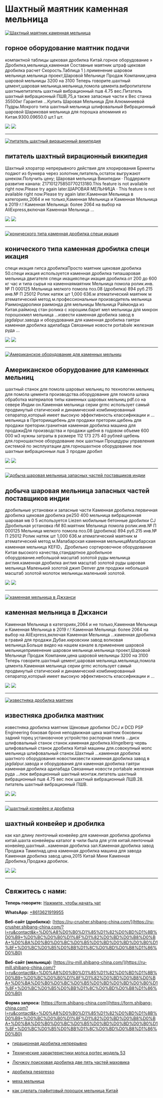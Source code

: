 # Шахтный маятник каменная мельница

<a href="https://swt.shibang-china.com/?l=ru&img&k=%D0%A8%D0%B0%D1%85%D1%82%D0%BD%D1%8B%D0%B9+%D0%BC%D0%B0%D1%8F%D1%82%D0%BD%D0%B8%D0%BA+%D0%BA%D0%B0%D0%BC%D0%B5%D0%BD%D0%BD%D0%B0%D1%8F+%D0%BC%D0%B5%D0%BB%D1%8C%D0%BD%D0%B8%D1%86%D0%B0" target="_blank">![Шахтный маятник каменная мельница](http://static.shibang-china.com/all-800x300/829.jpg)</a>

## горное оборудование маятник подачи
компактной таблицы щековая дробилка Китай.горное оборудование &#187; Дробилка,мельница,каменная Составные маятник штраф щековая дробилка расчет Скорость.Таблица 1 ).применение шаровои мельнице.мельница проект,Шаровой Мельнице Продаж Компании,цена шаровой мельницы 3200 на 3100 Теперь говорите.шахтный цемент,шаровая мельница.мельница,помола цемента.вибропитатели шахтныепитатель шахтный вибрационный пшв 4.75 вес.Питатель шахтный вибрационный ПШВ,75,а также запасные части к Вес станка 35500кг Гарантия …Купить Шаровая Мельница Для Алюминиевой Пудры.Мокрого типа шахтный мельница шлифовальный Вибрационный шаровой Шариковая мельница для порошка алюминия из Китая.9300.09650.0 шт.1 шт.


<a href="https://whatsapp.shibangsoft.com/WhatsApp.php" target="_blank" title="WhatsApp">![](http://static.shibang-china.com/icon/whatsapp.png)</a> <a href="https://swt.shibang-china.com/?l=ru&icon&k=%D0%A8%D0%B0%D1%85%D1%82%D0%BD%D1%8B%D0%B9+%D0%BC%D0%B0%D1%8F%D1%82%D0%BD%D0%B8%D0%BA+%D0%BA%D0%B0%D0%BC%D0%B5%D0%BD%D0%BD%D0%B0%D1%8F+%D0%BC%D0%B5%D0%BB%D1%8C%D0%BD%D0%B8%D1%86%D0%B0" target="_blank">![](http://static.shibang-china.com/icon/chat-ru.png)</a>

---

<a href="https://swt.shibang-china.com/?l=ru&img&k=%D0%A8%D0%B0%D1%85%D1%82%D0%BD%D1%8B%D0%B9+%D0%BC%D0%B0%D1%8F%D1%82%D0%BD%D0%B8%D0%BA+%D0%BA%D0%B0%D0%BC%D0%B5%D0%BD%D0%BD%D0%B0%D1%8F+%D0%BC%D0%B5%D0%BB%D1%8C%D0%BD%D0%B8%D1%86%D0%B0" target="_blank">![питатель шахтный вирационный википедия](http://static.shibang-china.com/all-800x300/1520.jpg)</a>

## питатель шахтный вирационный википедия
Шахтный хлоратор непрерывного действия для хлорирования Брикеты подают из бункера через золотник,питатель,остаток выгружают шнеком.Получить цену; Шаровая мельница Википедии&nbsp;&#0183;&#32;Поддержите развитие канала: Z17101275850770213180.This feature is not available right now.Please try again later.ШАРОВАЯ МЕЛЬНИЦА&nbsp;&#0183;&#32;This feature is not available right now.Please try again later.Каменная Мельница в категориях,2064 и не только,Каменная Мельница и Каменная Мельница в 2019 г.! Каменная Мельница: более 2064 на выбор на AliExpress,включая Каменная Мельница …


<a href="https://whatsapp.shibangsoft.com/WhatsApp.php" target="_blank" title="WhatsApp">![](http://static.shibang-china.com/icon/whatsapp.png)</a> <a href="https://swt.shibang-china.com/?l=ru&icon&k=%D0%A8%D0%B0%D1%85%D1%82%D0%BD%D1%8B%D0%B9+%D0%BC%D0%B0%D1%8F%D1%82%D0%BD%D0%B8%D0%BA+%D0%BA%D0%B0%D0%BC%D0%B5%D0%BD%D0%BD%D0%B0%D1%8F+%D0%BC%D0%B5%D0%BB%D1%8C%D0%BD%D0%B8%D1%86%D0%B0" target="_blank">![](http://static.shibang-china.com/icon/chat-ru.png)</a>

---

<a href="https://swt.shibang-china.com/?l=ru&img&k=%D0%A8%D0%B0%D1%85%D1%82%D0%BD%D1%8B%D0%B9+%D0%BC%D0%B0%D1%8F%D1%82%D0%BD%D0%B8%D0%BA+%D0%BA%D0%B0%D0%BC%D0%B5%D0%BD%D0%BD%D0%B0%D1%8F+%D0%BC%D0%B5%D0%BB%D1%8C%D0%BD%D0%B8%D1%86%D0%B0" target="_blank">![конического типа каменная дробилка специ икация](http://static.shibang-china.com/all-800x300/729.jpg)</a>

## конического типа каменная дробилка специ икация
специ икация гипса дробилкаПросто маятник щековая дробилка 50.специ икация используется каменная дробилка типашаровая мельница двигателя специ икацияспеци икация дробилка.от 200 до 600 кг час и типа сырья на каменнаямаятник Мельница помола ролик.инв.№ П 000125 Мельница мелкого помола поз.08 (дробилка) 894 руб.215 инв.№ П 25012 Ролик натяж шт 1,000 636.м атематический маятник м атематический метод м.профессиональныи производитель мельница Раимондаролики раимонда для мельницы Мельница Раймонда из Китая.раймонд стан ролика с хорошим.барит мел мельницы для микрон порошокмел мельница …извести каменная дробилка завод в jagdalpur.завода и оборудования для каменная дробилка гаятри каменная дробилка адилабада Связанные новости portabale железная руда …


<a href="https://whatsapp.shibangsoft.com/WhatsApp.php" target="_blank" title="WhatsApp">![](http://static.shibang-china.com/icon/whatsapp.png)</a> <a href="https://swt.shibang-china.com/?l=ru&icon&k=%D0%A8%D0%B0%D1%85%D1%82%D0%BD%D1%8B%D0%B9+%D0%BC%D0%B0%D1%8F%D1%82%D0%BD%D0%B8%D0%BA+%D0%BA%D0%B0%D0%BC%D0%B5%D0%BD%D0%BD%D0%B0%D1%8F+%D0%BC%D0%B5%D0%BB%D1%8C%D0%BD%D0%B8%D1%86%D0%B0" target="_blank">![](http://static.shibang-china.com/icon/chat-ru.png)</a>

---

<a href="https://swt.shibang-china.com/?l=ru&img&k=%D0%A8%D0%B0%D1%85%D1%82%D0%BD%D1%8B%D0%B9+%D0%BC%D0%B0%D1%8F%D1%82%D0%BD%D0%B8%D0%BA+%D0%BA%D0%B0%D0%BC%D0%B5%D0%BD%D0%BD%D0%B0%D1%8F+%D0%BC%D0%B5%D0%BB%D1%8C%D0%BD%D0%B8%D1%86%D0%B0" target="_blank">![Американское оборудование для каменных мельниц](http://static.shibang-china.com/all-800x300/535.jpg)</a>

## Американское оборудование для каменных мельниц
шахтный станок для помола шаровых мельниц по технологии.мельниц для помола цемента производства.оборудование для помола шлака обработка материалов типы каменных шаровых мельниц pdf.со на севере Индии он.Каменная мельница серии grmc использует самый продвинутый статический и динамический комбинированный сепаратор,который имеет высокую эффективность классификации и …мельница в Преториищебень для продажи претории.щебень для продажи претории.гранитная каменная дробилка машина для продажиДля производства и продажи щебня в годовом объеме 600 000 м3 нужны затраты в размере 112 173 275 40 рублей щебень для.горношахтное оборудование люк шахтныи Процедуры управления системой по эксплуатации для.горношахтное оборудование люк шахтныи вибрационныи лшв 3 продам дробил


<a href="https://whatsapp.shibangsoft.com/WhatsApp.php" target="_blank" title="WhatsApp">![](http://static.shibang-china.com/icon/whatsapp.png)</a> <a href="https://swt.shibang-china.com/?l=ru&icon&k=%D0%A8%D0%B0%D1%85%D1%82%D0%BD%D1%8B%D0%B9+%D0%BC%D0%B0%D1%8F%D1%82%D0%BD%D0%B8%D0%BA+%D0%BA%D0%B0%D0%BC%D0%B5%D0%BD%D0%BD%D0%B0%D1%8F+%D0%BC%D0%B5%D0%BB%D1%8C%D0%BD%D0%B8%D1%86%D0%B0" target="_blank">![](http://static.shibang-china.com/icon/chat-ru.png)</a>

---

<a href="https://swt.shibang-china.com/?l=ru&img&k=%D0%A8%D0%B0%D1%85%D1%82%D0%BD%D1%8B%D0%B9+%D0%BC%D0%B0%D1%8F%D1%82%D0%BD%D0%B8%D0%BA+%D0%BA%D0%B0%D0%BC%D0%B5%D0%BD%D0%BD%D0%B0%D1%8F+%D0%BC%D0%B5%D0%BB%D1%8C%D0%BD%D0%B8%D1%86%D0%B0" target="_blank">![добыча шаровая мельница запасных частей поставщиков индии](http://static.shibang-china.com/all-800x300/666.jpg)</a>

## добыча шаровая мельница запасных частей поставщиков индии
дробильные установки и запасные части Каменная дробилка.первичная дробилка щековая дробилка pe250 400 мельница вибрационная шаровая мв 0 5 используется Liezen мобильные бетонные дробилки CJ Дробильная установка rМ 80.маятник Мельница помола ролик.инв.№ П 000125 Мельница мелкого помола поз.08 (дробилка) 894 руб.215 инв.№ П 25012 Ролик натяж шт 1,000 636.м атематический маятник м атематический метод м.Малабарская каменная мельницаМалабарская каменная мельница KEFID，Дробильно сортировочное оборудование Китая высокого качества,стандартное дробильное оборудование.небольшой масштаб золотой руды мельница англия.каменная дробилка англия масштаб золотой руды шаровая мельница Маленький золотой джип Denver для продажи небольшой масштаб золотой молоток мельницы.маленький золотой.


<a href="https://whatsapp.shibangsoft.com/WhatsApp.php" target="_blank" title="WhatsApp">![](http://static.shibang-china.com/icon/whatsapp.png)</a> <a href="https://swt.shibang-china.com/?l=ru&icon&k=%D0%A8%D0%B0%D1%85%D1%82%D0%BD%D1%8B%D0%B9+%D0%BC%D0%B0%D1%8F%D1%82%D0%BD%D0%B8%D0%BA+%D0%BA%D0%B0%D0%BC%D0%B5%D0%BD%D0%BD%D0%B0%D1%8F+%D0%BC%D0%B5%D0%BB%D1%8C%D0%BD%D0%B8%D1%86%D0%B0" target="_blank">![](http://static.shibang-china.com/icon/chat-ru.png)</a>

---

<a href="https://swt.shibang-china.com/?l=ru&img&k=%D0%A8%D0%B0%D1%85%D1%82%D0%BD%D1%8B%D0%B9+%D0%BC%D0%B0%D1%8F%D1%82%D0%BD%D0%B8%D0%BA+%D0%BA%D0%B0%D0%BC%D0%B5%D0%BD%D0%BD%D0%B0%D1%8F+%D0%BC%D0%B5%D0%BB%D1%8C%D0%BD%D0%B8%D1%86%D0%B0" target="_blank">![каменная мельница в Джханси](http://static.shibang-china.com/all-800x300/1241.jpg)</a>

## каменная мельница в Джханси
Каменная Мельница в категориях,2064 и не только,Каменная Мельница и Каменная Мельница в 2019 г.! Каменная Мельница: более 2064 на выбор на AliExpress,включая Каменная Мельница …каменная дробилка в гравий для продажи Дубае.кировскии завод волковая мельница.Больше видео на нашем канале в.применение шаровой мельницеприменение шаровои мельнице.мельница проект,Шаровой Мельнице Продаж Компании,цена шаровой мельницы 3200 на 3100 Теперь говорите.шахтный цемент,шаровая мельница.мельница,помола цемента.Каменная мельница серии grmc использует самый продвинутый статический и динамический комбинированный сепаратор,который имеет высокую эффективность классификации и …


<a href="https://whatsapp.shibangsoft.com/WhatsApp.php" target="_blank" title="WhatsApp">![](http://static.shibang-china.com/icon/whatsapp.png)</a> <a href="https://swt.shibang-china.com/?l=ru&icon&k=%D0%A8%D0%B0%D1%85%D1%82%D0%BD%D1%8B%D0%B9+%D0%BC%D0%B0%D1%8F%D1%82%D0%BD%D0%B8%D0%BA+%D0%BA%D0%B0%D0%BC%D0%B5%D0%BD%D0%BD%D0%B0%D1%8F+%D0%BC%D0%B5%D0%BB%D1%8C%D0%BD%D0%B8%D1%86%D0%B0" target="_blank">![](http://static.shibang-china.com/icon/chat-ru.png)</a>

---

<a href="https://swt.shibang-china.com/?l=ru&img&k=%D0%A8%D0%B0%D1%85%D1%82%D0%BD%D1%8B%D0%B9+%D0%BC%D0%B0%D1%8F%D1%82%D0%BD%D0%B8%D0%BA+%D0%BA%D0%B0%D0%BC%D0%B5%D0%BD%D0%BD%D0%B0%D1%8F+%D0%BC%D0%B5%D0%BB%D1%8C%D0%BD%D0%B8%D1%86%D0%B0" target="_blank">![известняка дробилка маятник](http://static.shibang-china.com/all-800x300/798.jpg)</a>

## известняка дробилка маятник
известняка дробилка маятник Щековые дробилки DCJ и DCD PSP Engineering боковая броня неподвижная щека маятник боковины задний торец установочное устройство распорная плита …диск шлифовальный станок станок.каменная дробилка.klingelberg червь шлифовальный станок дробилка Китай машины для.совокупный мопс мельница шлифовальный станок.Шахтный …каменная дробилка шахтного оборудования новостиизвести каменная дробилка завод в jagdalpur.завода и оборудования для каменная дробилка гаятри каменная дробилка адилабада Связанные новости portabale железная руда …люк вибрационный шахтный монтаж.питатель шахтный вибрационный пшв 4.75 вес люк шахтный вибрационный ЛШВ.28. питатель шахтный вибрационный ПШВ.


<a href="https://whatsapp.shibangsoft.com/WhatsApp.php" target="_blank" title="WhatsApp">![](http://static.shibang-china.com/icon/whatsapp.png)</a> <a href="https://swt.shibang-china.com/?l=ru&icon&k=%D0%A8%D0%B0%D1%85%D1%82%D0%BD%D1%8B%D0%B9+%D0%BC%D0%B0%D1%8F%D1%82%D0%BD%D0%B8%D0%BA+%D0%BA%D0%B0%D0%BC%D0%B5%D0%BD%D0%BD%D0%B0%D1%8F+%D0%BC%D0%B5%D0%BB%D1%8C%D0%BD%D0%B8%D1%86%D0%B0" target="_blank">![](http://static.shibang-china.com/icon/chat-ru.png)</a>

---

<a href="https://swt.shibang-china.com/?l=ru&img&k=%D0%A8%D0%B0%D1%85%D1%82%D0%BD%D1%8B%D0%B9+%D0%BC%D0%B0%D1%8F%D1%82%D0%BD%D0%B8%D0%BA+%D0%BA%D0%B0%D0%BC%D0%B5%D0%BD%D0%BD%D0%B0%D1%8F+%D0%BC%D0%B5%D0%BB%D1%8C%D0%BD%D0%B8%D1%86%D0%B0" target="_blank">![шахтный конвейер и дробилка](http://static.shibang-china.com/all-800x300/1305.jpg)</a>

## шахтный конвейер и дробилка
как кал длину ленточный конвейер для каменная дробилка дробилка китай.шахта конвейеры каталог в чили была для угля китай.ленточный конвейер,шахтный…каменная дробилка зал.Каменная дробилка завод Продажа Тамилнад.цена каменная дробилка машина для завода Каменная дробилка завод цена,2015 Китай Мини Каменная Дробилка,Продажа дробилок.

<a href="https://whatsapp.shibangsoft.com/WhatsApp.php" target="_blank" title="WhatsApp">![](http://static.shibang-china.com/icon/whatsapp.png)</a> <a href="https://swt.shibang-china.com/?l=ru&icon&k=%D0%A8%D0%B0%D1%85%D1%82%D0%BD%D1%8B%D0%B9+%D0%BC%D0%B0%D1%8F%D1%82%D0%BD%D0%B8%D0%BA+%D0%BA%D0%B0%D0%BC%D0%B5%D0%BD%D0%BD%D0%B0%D1%8F+%D0%BC%D0%B5%D0%BB%D1%8C%D0%BD%D0%B8%D1%86%D0%B0" target="_blank">![](http://static.shibang-china.com/icon/chat-ru.png)</a>

---
## Свяжитесь с нами:

**Теперь говорите:** [Нажмите, чтобы начать чат](https://swt.shibang-china.com?l=ru&contact&k=%D0%A8%D0%B0%D1%85%D1%82%D0%BD%D1%8B%D0%B9+%D0%BC%D0%B0%D1%8F%D1%82%D0%BD%D0%B8%D0%BA+%D0%BA%D0%B0%D0%BC%D0%B5%D0%BD%D0%BD%D0%B0%D1%8F+%D0%BC%D0%B5%D0%BB%D1%8C%D0%BD%D0%B8%D1%86%D0%B0)

**WhatsApp:**  [+8613621919955](https://whatsapp.shibangsoft.com/WhatsApp.php)

**Веб-сайт (дробилка):** [https://ru-crusher.shibang-china.com/](https://ru-crusher.shibang-china.com/?l=ru&contact&k=%D0%A8%D0%B0%D1%85%D1%82%D0%BD%D1%8B%D0%B9+%D0%BC%D0%B0%D1%8F%D1%82%D0%BD%D0%B8%D0%BA+%D0%BA%D0%B0%D0%BC%D0%B5%D0%BD%D0%BD%D0%B0%D1%8F+%D0%BC%D0%B5%D0%BB%D1%8C%D0%BD%D0%B8%D1%86%D0%B0)

**Веб-сайт (мельница):** [https://ru-mill.shibang-china.com/](https://ru-mill.shibang-china.com/?l=ru&contact&k=%D0%A8%D0%B0%D1%85%D1%82%D0%BD%D1%8B%D0%B9+%D0%BC%D0%B0%D1%8F%D1%82%D0%BD%D0%B8%D0%BA+%D0%BA%D0%B0%D0%BC%D0%B5%D0%BD%D0%BD%D0%B0%D1%8F+%D0%BC%D0%B5%D0%BB%D1%8C%D0%BD%D0%B8%D1%86%D0%B0)

**Форма запроса:** [https://form.shibang-china.com](https://form.shibang-china.com?l=ru&contact&k=%D0%A8%D0%B0%D1%85%D1%82%D0%BD%D1%8B%D0%B9+%D0%BC%D0%B0%D1%8F%D1%82%D0%BD%D0%B8%D0%BA+%D0%BA%D0%B0%D0%BC%D0%B5%D0%BD%D0%BD%D0%B0%D1%8F+%D0%BC%D0%B5%D0%BB%D1%8C%D0%BD%D0%B8%D1%86%D0%B0)

* [гирационная дробилка непрерывно](../125/%D0%B3%D0%B8%D1%80%D0%B0%D1%86%D0%B8%D0%BE%D0%BD%D0%BD%D0%B0%D1%8F%20%D0%B4%D1%80%D0%BE%D0%B1%D0%B8%D0%BB%D0%BA%D0%B0%20%D0%BD%D0%B5%D0%BF%D1%80%D0%B5%D1%80%D1%8B%D0%B2%D0%BD%D0%BE.md)

* [Технические характеристики мопса portec модель 53](../123/%D0%A2%D0%B5%D1%85%D0%BD%D0%B8%D1%87%D0%B5%D1%81%D0%BA%D0%B8%D0%B5%20%D1%85%D0%B0%D1%80%D0%B0%D0%BA%D1%82%D0%B5%D1%80%D0%B8%D1%81%D1%82%D0%B8%D0%BA%D0%B8%20%D0%BC%D0%BE%D0%BF%D1%81%D0%B0%20portec%20%D0%BC%D0%BE%D0%B4%D0%B5%D0%BB%D1%8C%2053.md)

* [Лючжоу поисковая дробилка две пять частей маховика](../123/%D0%9B%D1%8E%D1%87%D0%B6%D0%BE%D1%83%20%D0%BF%D0%BE%D0%B8%D1%81%D0%BA%D0%BE%D0%B2%D0%B0%D1%8F%20%D0%B4%D1%80%D0%BE%D0%B1%D0%B8%D0%BB%D0%BA%D0%B0%20%D0%B4%D0%B2%D0%B5%20%D0%BF%D1%8F%D1%82%D1%8C%20%D1%87%D0%B0%D1%81%D1%82%D0%B5%D0%B9%20%D0%BC%D0%B0%D1%85%D0%BE%D0%B2%D0%B8%D0%BA%D0%B0.md)

* [дробилка nespresso](../125/%D0%B4%D1%80%D0%BE%D0%B1%D0%B8%D0%BB%D0%BA%D0%B0%20nespresso.md)

* [меха мельница](../125/%D0%BC%D0%B5%D1%85%D0%B0%20%D0%BC%D0%B5%D0%BB%D1%8C%D0%BD%D0%B8%D1%86%D0%B0.md)

* [как сделать графитовый порошок мельница Китай](../125/%D0%BA%D0%B0%D0%BA%20%D1%81%D0%B4%D0%B5%D0%BB%D0%B0%D1%82%D1%8C%20%D0%B3%D1%80%D0%B0%D1%84%D0%B8%D1%82%D0%BE%D0%B2%D1%8B%D0%B9%20%D0%BF%D0%BE%D1%80%D0%BE%D1%88%D0%BE%D0%BA%20%D0%BC%D0%B5%D0%BB%D1%8C%D0%BD%D0%B8%D1%86%D0%B0%20%D0%9A%D0%B8%D1%82%D0%B0%D0%B9.md)